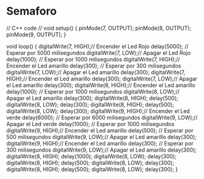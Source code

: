 # Semaforo
// C++ code
//
void setup()
{
  pinMode(7, OUTPUT);
  pinMode(8, OUTPUT);
  pinMode(9, OUTPUT);
}

void loop()
{
  digitalWrite(7, HIGH);// Encender el Led Rojo
  delay(5000); // Esperar por 5000 milisegundos
  digitalWrite(7, LOW);// Apagar el Led Rojo
  delay(1000); // Esperar por 1000 milisegundos
  digitalWrite(7, HIGH);// Encender el Led amarillo
  delay(300); // Esperar por 300 milisegundos
  digitalWrite(7, LOW);// Apagar el Led amarillo
  delay(300);
  digitalWrite(7, HIGH);// Encender el Led amarillo
  delay(300);
  digitalWrite(7, LOW);// Apagar el Led amarillo
  delay(300);
  digitalWrite(8, HIGH);// Encender el Led amarillo
  delay(1000); // Esperar por 1000 milisegundos
  digitalWrite(8, LOW);// Apagar el Led amarillo
  delay(300);
  digitalWrite(8, HIGH);
  delay(500); 
  digitalWrite(8, LOW);
  delay(300);
  digitalWrite(8, HIGH);
  delay(500); 
  digitalWrite(8, LOW);
  delay(300);
  digitalWrite(9, HIGH);// Encender el Led verde
  delay(6000); // Esperar por 6000 milisegundos
  digitalWrite(9, LOW);// Apagar el Led verde
  delay(1000); // Esperar por 1000 milisegundos
  digitalWrite(9, HIGH);// Encender el Led amarillo
  delay(500); // Esperar por 500 milisegundos
  digitalWrite(9, LOW);// Apagar el Led amarillo
  delay(300);
  digitalWrite(9, HIGH);// Encender el Led amarillo
  delay(300); // Esperar por 300 milisegundos
  digitalWrite(9, LOW);// Apagar el Led amarillo
  delay(300);
  digitalWrite(8, HIGH);
  delay(1000); 
  digitalWrite(8, LOW);
  delay(300); 
  digitalWrite(8, HIGH);
  delay(500); 
  digitalWrite(8, LOW);
  delay(300);
   digitalWrite(8, HIGH);
  delay(500); 
  digitalWrite(8, LOW);
  delay(300);
}
